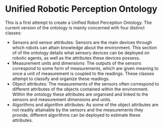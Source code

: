 # Unified Robotic Perception Ontology

This is a first attempt to create a Unified Robot Perception Ontology. The current version of the ontology is mainly concerned with four distinct classes:

- Sensors and sensor attributes: Sensors are the main devices through which robots can attain knowledge about the environment. This section of of the ontology details what sensory devices can be deployed on robotic agents, as well as the attributes these devices possess.
- Measurement units and dimensions: The outputs of the sensors correspond to some form of measurements, which are given meaning to once a unit of measurement is coupled to the readings. These classes attempt to classify and organize these readings.
- Object attributes: The measurements of the sensors often correspond to different attributes of the objects contained within the environment. Within the ontology these attributes are organised and linked to the sensors and measurement dimensions and units.
- Algorithms and algorithm attributes: As some of the object attributes are not readily attainable by the sensors and the measurements they provide, different algorithms can be deployed to estimate these attributes.
